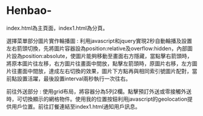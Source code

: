 # Henbao-

index.html為主頁面，index1.html為分頁。

選擇菜單部分圖片實作輪播圖 : 利用javascript和jquery實現2秒自動輪播及設置左右箭頭切換，先將圖片容器設為position:relative及overflow:hidden，內部圖片設為position:absolute，使圖片能夠移動至畫面右方隱藏，當點擊右箭頭時，將原本圖片往左移，右方圖片往畫面中間放，點擊左箭頭時，原圖片右移，左方圖片往畫面中間放，達成左右切換的效果，圖片下方點再與相同索引號圖片配對，當前點設置活躍，最後設置interval兩秒執行一次往右。

前往外送部分 : 使用grid布局，將容器分為5列2欄。點擊預訂外送或零接觸外送時，可切換顯示的網格物件。使用我的位置按鈕利用javascript的geolocation提供用戶位置。前往訂餐連結至index1.html通知用戶訊息。
